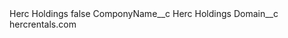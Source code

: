 <?xml version="1.0" encoding="UTF-8"?>
<CustomMetadata xmlns="http://soap.sforce.com/2006/04/metadata" xmlns:xsi="http://www.w3.org/2001/XMLSchema-instance" xmlns:xsd="http://www.w3.org/2001/XMLSchema">
    <label>Herc Holdings</label>
    <protected>false</protected>
    <values>
        <field>ComponyName__c</field>
        <value xsi:type="xsd:string">Herc Holdings</value>
    </values>
    <values>
        <field>Domain__c</field>
        <value xsi:type="xsd:string">hercrentals.com</value>
    </values>
</CustomMetadata>
